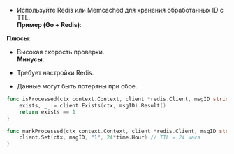 - Используйте Redis или Memcached для хранения обработанных ID с TTL.  
    **Пример (Go + Redis)**:



**Плюсы**:

- Высокая скорость проверки.  
    **Минусы**:
    
- Требует настройки Redis.
    
- Данные могут быть потеряны при сбое.



```go
func isProcessed(ctx context.Context, client *redis.Client, msgID string) bool {
    exists, _ := client.Exists(ctx, msgID).Result()
    return exists == 1
}

func markProcessed(ctx context.Context, client *redis.Client, msgID string) {
    client.Set(ctx, msgID, "1", 24*time.Hour) // TTL = 24 часа
}
```